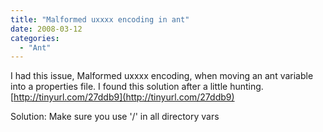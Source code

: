 ```yaml
---
title: "Malformed uxxxx encoding in ant"
date: 2008-03-12
categories: 
  - "Ant"
---
```


I had this issue, Malformed uxxxx encoding, when moving an ant variable into a properties file. I found this solution after a little hunting. [http://tinyurl.com/27ddb9](http://tinyurl.com/27ddb9)

Solution: Make sure you use '/' in all directory vars
